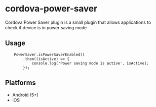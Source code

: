 # cordova-power-saver

Cordova Power Saver plugin is a small plugin that allows applications to check if device is in power saving mode

## Usage

```
    PowerSaver.isPowerSaverEnabled()
        .then((isActive) => {
            console.log('Power saving mode is active', isActive);
        });
```

## Platforms

* Android (5+)
* iOS